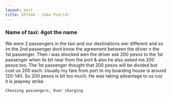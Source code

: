 ```yaml
---
layout: post
title: GXT144 - Cebu Pier(4)
---
```


### Name of taxi: 4got the name

We were 2 passengers in the taxi and our destinations wer different and so im the 2nd passenger dont know the agreement between the driver n the 1st passenger. Then i was shocked wen the driver ask 200 pesos to the 1st passenger when its bit near from the port & also he also asked me 200 pesos too. The 1st passenger thought that 200 pesos will be divided but cost us 200 each. Usually my fare from port to my boarding house is around 120-140. So 200 pesos is bit too much. He was taking advantage to us coz it is jeepney strike

```Choosing passengers, Over charging```
